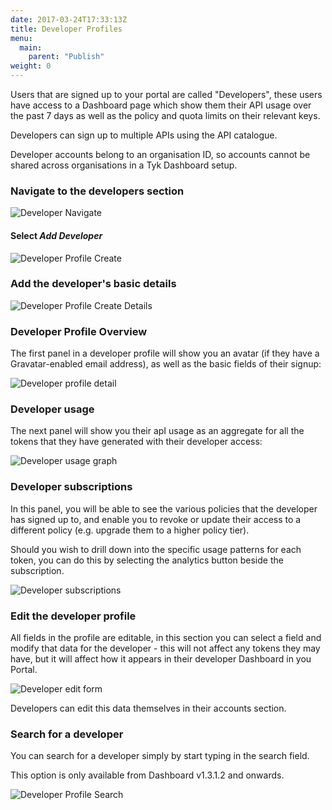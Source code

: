```yaml
---
date: 2017-03-24T17:33:13Z
title: Developer Profiles
menu:
  main:
    parent: "Publish"
weight: 0 
---
```


Users that are signed up to your portal are called "Developers", these users have access to a Dashboard page which show them their API usage over the past 7 days as well as the policy and quota limits on their relevant keys.

Developers can sign up to multiple APIs using the API catalogue.

Developer accounts belong to an organisation ID, so accounts cannot be shared across organisations in a Tyk Dashboard setup.

### Navigate to the developers section

![Developer Navigate][1]

#### Select *Add Developer*

![Developer Profile Create][2]

### Add the developer's basic details

![Developer Profile Create Details][3]

### Developer Profile Overview

The first panel in a developer profile will show you an avatar (if they have a Gravatar-enabled email address), as well as the basic fields of their signup:

![Developer profile detail][4]

### Developer usage

The next panel will show you their apI usage as an aggregate for all the tokens that they have generated with their developer access:

![Developer usage graph][5]

### Developer subscriptions

In this panel, you will be able to see the various policies that the developer has signed up to, and enable you to revoke or update their access to a different policy (e.g. upgrade them to a higher policy tier).

Should you wish to drill down into the specific usage patterns for each token, you can do this by selecting the analytics button beside the subscription.

![Developer subscriptions][6]

### Edit the developer profile

All fields in the profile are editable, in this section you can select a field and modify that data for the developer - this will not affect any tokens they may have, but it will affect how it appears in their developer Dashboard in you Portal.

![Developer edit form][7]

Developers can edit this data themselves in their accounts section.

### Search for a developer

You can search for a developer simply by start typing in the search field.

This option is only available from Dashboard v1.3.1.2 and onwards.

![Developer Profile Search][8]

 [1]: /docs/img/dashboard/portal-management/developersNav.png
 [2]: /docs/img/dashboard/portal-management/addDeveloperButton.png
 [3]: /docs/img/dashboard/portal-management/developerDetails.png
 [4]: /docs/img/dashboard/portal-management/developerProfileOverview.png
 [5]: /docs/img/dashboard/portal-management/developerUsage.png
 [6]: /docs/img/dashboard/portal-management/developerSubscriptions.png
 [7]: /docs/img/dashboard/portal-management/developerEdit.png
 [8]: /docs/img/dashboard/portal-management/developerSearch.png

